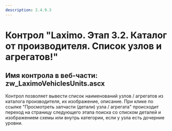 ```yaml
---
description: 2.4.9.3
---
```


# Контрол "Laximo. Этап 3.2. Каталог от производителя. Список узлов и агрегатов!"

## Имя контрола в веб-части: zw\_LaximoVehiclesUnits.ascx

Контрол позволяет вывести список наименований узлов / агрегатов из каталога производителя, их изображение, описание. При клике по ссылке "Просмотреть запчасти \(детали\) узла / агрегата" происходит переход на страницу следующего этапа поиска со списком деталей и изображением схемы или внутрь категории, если у узла есть дочерние уровни.


